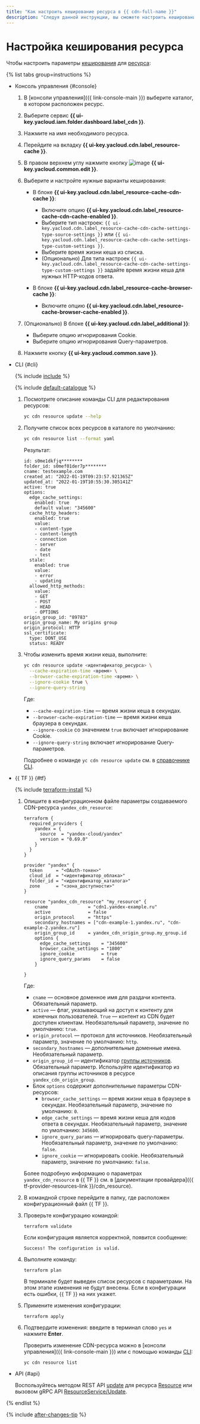 ```yaml
---
title: "Как настроить кеширование ресурса в {{ cdn-full-name }}"
description: "Следуя данной инструкции, вы сможете настроить кеширование ресурса."
---
```


# Настройка кеширования ресурса

Чтобы настроить параметры [кеширования](../../concepts/caching.md) для [ресурса](../../concepts/resource.md):

{% list tabs group=instructions %}

- Консоль управления {#console}

  1. В [консоли управления]({{ link-console-main }}) выберите каталог, в котором расположен ресурс.

  1. Выберите сервис **{{ ui-key.yacloud.iam.folder.dashboard.label_cdn }}**.

  1. Нажмите на имя необходимого ресурса.

  1. Перейдите на вкладку **{{ ui-key.yacloud.cdn.label_resource-cache }}**.

  1. В правом верхнем углу нажмите кнопку ![image](../../../_assets/console-icons/pencil.svg) **{{ ui-key.yacloud.common.edit }}**.

  1. Выберите и настройте нужные варианты кеширования:

      * В блоке **{{ ui-key.yacloud.cdn.label_resource-cache-cdn-cache }}**:

          * Включите опцию **{{ ui-key.yacloud.cdn.label_resource-cache-cdn-cache-enabled }}**.
          * Выберите тип настроек: `{{ ui-key.yacloud.cdn.label_resource-cache-cdn-cache-settings-type-source-settings }}` или `{{ ui-key.yacloud.cdn.label_resource-cache-cdn-cache-settings-type-custom-settings }}`.
          * Выберите время жизни кеша из списка.
          * (Опционально) Для типа настроек `{{ ui-key.yacloud.cdn.label_resource-cache-cdn-cache-settings-type-custom-settings }}` задайте время жизни кеша для нужных HTTP-кодов ответа.

      * В блоке **{{ ui-key.yacloud.cdn.label_resource-cache-browser-cache }}**:

          * Включите опцию **{{ ui-key.yacloud.cdn.label_resource-cache-browser-cache-enabled }}**.

  1. (Опционально) В блоке **{{ ui-key.yacloud.cdn.label_additional }}**:

      * Выберите опцию игнорирования Cookie.
      * Выберите опцию игнорирования Query-параметров.

  1. Нажмите кнопку **{{ ui-key.yacloud.common.save }}**.

- CLI {#cli}

  {% include [include](../../../_includes/cli-install.md) %}

  {% include [default-catalogue](../../../_includes/default-catalogue.md) %}

  1. Посмотрите описание команды CLI для редактирования ресурсов:

      ```bash
      yc cdn resource update --help
      ```

  1. Получите список всех ресурсов в каталоге по умолчанию:

      ```bash
      yc cdn resource list --format yaml
      ```

     Результат:

      ```text
      id: s0me1dkfjq********
      folder_id: s0mef01der7p********
      cname: testexample.com
      created_at: "2022-01-19T09:23:57.921365Z"
      updated_at: "2022-01-19T10:55:30.305141Z"
      active: true
      options:
        edge_cache_settings:
          enabled: true
          default value: "345600"
        cache_http_headers:
          enabled: true
          value:
          - content-type
          - content-length
          - connection
          - server
          - date
          - test
        stale:
          enabled: true
          value:
          - error
          - updating
        allowed_http_methods:
          value:
          - GET
          - POST
          - HEAD
          - OPTIONS
      origin_group_id: "89783"
      origin_group_name: My origins group
      origin_protocol: HTTP
      ssl_certificate:
        type: DONT_USE
        status: READY
      ```

  1. Чтобы изменить время жизни кеша, выполните:

      ```bash
      yc cdn resource update <идентификатор_ресурса> \
        --cache-expiration-time <время> \
        --browser-cache-expiration-time <время> \
        --ignore-cookie true \
        --ignore-query-string
      ```

      Где:

      * `--cache-expiration-time` — время жизни кеша в секундах.
      * `--browser-cache-expiration-time` — время жизни кеша браузера в секундах.
      * `--ignore-cookie` со значением `true` включает игнорирование Cookie.
      * `--ignore-query-string` включает игнорирование Query-параметров.

      Подробнее о команде `yc cdn resource update` см. в [справочнике CLI](../../../cli/cli-ref/managed-services/cdn/resource/update.md).

- {{ TF }} {#tf}

  {% include [terraform-install](../../../_includes/terraform-install.md) %}

  1. Опишите в конфигурационном файле параметры создаваемого CDN-ресурса `yandex_cdn_resource`:

      
      ```hcl
      terraform {
        required_providers {
          yandex = {
            source  = "yandex-cloud/yandex"
            version = "0.69.0"
          }
        }
      }

      provider "yandex" {
        token     = "<OAuth-токен>"
        cloud_id  = "<идентификатор_облака>"
        folder_id = "<идентификатор_каталога>"
        zone      = "<зона_доступности>"
      }

      resource "yandex_cdn_resource" "my_resource" {
          cname               = "cdn1.yandex-example.ru"
          active              = false
          origin_protocol     = "https"
          secondary_hostnames = ["cdn-example-1.yandex.ru", "cdn-example-2.yandex.ru"]
          origin_group_id     = yandex_cdn_origin_group.my_group.id
          options {
            edge_cache_settings    = "345600"
            browser_cache_settings = "1800"
            ignore_cookie          = true
            ignore_query_params    = false
          }

      }
      ```



      Где:

      * `cname` — основное доменное имя для раздачи контента. Обязательный параметр.
      * `active` — флаг, указывающий на доступ к контенту для конечных пользователей. `True` — контент из CDN будет доступен клиентам. Необязательный параметр, значение по умолчанию: `true`.
      * `origin_protocol` — протокол для источников. Необязательный параметр, значение по умолчанию: `http`.
      * `secondary_hostnames` — дополнительные доменные имена. Необязательный параметр.
      * `origin_group_id` — идентификатор [группы источников](../../concepts/origins.md). Обязательный параметр. Используйте идентификатор из описания группы источников в ресурсе `yandex_cdn_origin_group`.
      * Блок `options` содержит дополнительные параметры CDN-ресурсов:
         * `browser_cache_settings` — время жизни кеша в браузере в секундах. Необязательный параметр, значение по умолчанию: `0`.
         * `edge_cache_settings` — время жизни кеша для кодов ответа в секундах. Необязательный параметр, значение по умолчанию: `345600`.
         * `ignore_query_params` — игнорировать query-параметры. Необязательный параметр, значение по умолчанию: `false`.
         * `ignore_cookie` — игнорировать cookie. Необязательный параметр, значение по умолчанию: `false`.

      Более подробную информацию о параметрах `yandex_cdn_resource` в {{ TF }} см. в [документации провайдера]({{ tf-provider-resources-link }}/cdn_resource).

  1. В командной строке перейдите в папку, где расположен конфигурационный файл {{ TF }}.

  1. Проверьте конфигурацию командой:
     ```
     terraform validate
     ```

     Если конфигурация является корректной, появится сообщение:

     ```
     Success! The configuration is valid.
     ```

  1. Выполните команду:
     ```
     terraform plan
     ```

     В терминале будет выведен список ресурсов с параметрами. На этом этапе изменения не будут внесены. Если в конфигурации есть ошибки, {{ TF }} на них укажет.

  1. Примените изменения конфигурации:
     ```
     terraform apply
     ```

  1. Подтвердите изменения: введите в терминал слово `yes` и нажмите **Enter**.

     Проверить изменение CDN-ресурса можно в [консоли управления]({{ link-console-main }}) или с помощью команды [CLI](../../../cli/quickstart.md):

     ```
     yc cdn resource list
     ```

- API {#api}

  Воспользуйтесь методом REST API [update](../../api-ref/Resource/update.md) для ресурса [Resource](../../api-ref/Resource/index.md) или вызовом gRPC API [ResourceService/Update](../../api-ref/grpc/resource_service.md#Update).

{% endlist %}

{% include [after-changes-tip](../../../_includes/cdn/after-changes-tip.md) %}